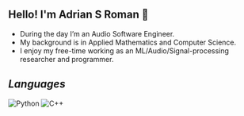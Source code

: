 ## Hello! I'm Adrian S Roman 🚀

- During the day I’m an Audio Software Engineer.
- My background is in Applied Mathematics and Computer Science.
- I enjoy my free-time working as an ML/Audio/Signal-processing researcher and programmer.

## _Languages_

![Python](https://img.shields.io/badge/python-3670A0?style=for-the-badge&logo=python&logoColor=ffdd54)
![C++](https://img.shields.io/badge/c++-%2300599C.svg?style=for-the-badge&logo=c%2B%2B&logoColor=white)
